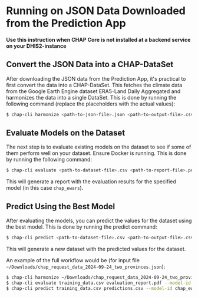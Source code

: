 # Running on JSON Data Downloaded from the Prediction App

**Use this instruction when CHAP Core is not installed at a backend service on your DHIS2-instance**

## Convert the JSON Data into a CHAP-DataSet

After downloading the JSON data from the Prediction App, it's practical to first convert the data into a CHAP-DataSet. This 
fetches the climate data from the Google Earth Engine dataset ERA5-Land Daily Aggregated and harmonizes the data into a single DataSet. 
This is done by running the following command (replace the placeholders with the actual values):

```bash
$ chap-cli harmonize <path-to-json-file>.json <path-to-output-file>.csv
```

## Evaluate Models on the Dataset

The next step is to evaluate existing models on the dataset to see if some of them perform well on your dataset. Ensure Docker is running. 
This is done by running the following command:

```bash
$ chap-cli evaluate <path-to-dataset-file>.csv <path-to-report-file>.pdf --model-id chap_ewars
```

This will generate a report with the evaluation results for the specified model (in this case `chap_ewars`).

## Predict Using the Best Model

After evaluating the models, you can predict the values for the dataset using the best model. This is done by running the 
predict command:

```bash
$ chap-cli predict <path-to-dataset-file>.csv <path-to-output-file>.csv --model-id chap_ewars --do-summary
```

This will generate a new dataset with the predicted values for the dataset.

An example of the full workflow would be (for input file `~/Downloads/chap_request_data_2024-09-24_two_provinces.json`):

```bash
$ chap-cli harmonize ~/Downloads/chap_request_data_2024-09-24_two_provinces.json training_data.csv
$ chap-cli evaluate training_data.csv evaluation_report.pdf --model-id chap_ewars
$ chap-cli predict training_data.csv predictions.csv --model-id chap_ewars --do-summary
```
